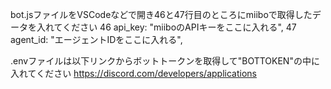 bot.jsファイルをVSCodeなどで開き46と47行目のところにmiiboで取得したデータを入れてください
46 api_key: "miiboのAPIキーをここに入れる",
47 agent_id: "エージェントIDをここに入れる",


.envファイルは以下リンクからボットトークンを取得して"BOTTOKEN"の中に入れてください
https://discord.com/developers/applications
